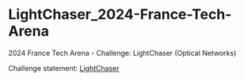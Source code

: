 # LightChaser_2024-France-Tech-Arena
2024 France Tech Arena - Challenge: LightChaser (Optical Networks)

Challenge statement: [LightChaser](https://cdn.fs.agorize.com/CX7nLyrXT9SKz8yqR37D)
